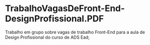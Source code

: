 # TrabalhoVagasDeFront-End-DesignProfissional.PDF
Trabalho em grupo sobre vagas de trabalho Front-End para a aula de Design Profissional do curso de ADS Ead;
